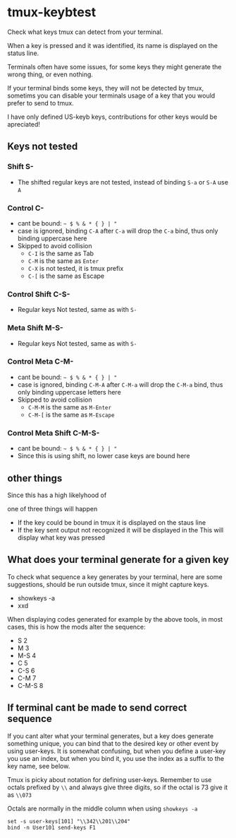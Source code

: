 # tmux-keybtest

Check what keys tmux can detect from your terminal.

When a key is pressed and it was identified, its name is displayed on the
status line.

Terminals often have some issues, for some keys they might generate the
wrong thing, or even nothing.

If your terminal binds some keys, they will not be detected by tmux,
sometims you can disable your terminals usage of a key that you would
prefer to send to tmux.

 I have only defined US-keyb keys, contributions for other keys
 would be apreciated!

## Keys not tested

### Shift S-

- The shifted regular keys are not tested, instead of binding `S-a` or `S-A`
use `A`

### Control C-

- cant be bound: `~ $ % & * { } | "`
- case is ignored, binding `C-A` after `C-a` will drop the `C-a` bind,
thus only binding uppercase here
- Skipped to avoid collision
  - `C-I` is the same as Tab
  - `C-M` is the same as `Enter`
  - `C-X` is not tested, it is tmux prefix
  - `C-[` is the same as Escape

### Control Shift C-S-

- Regular keys Not tested, same as with `S-`

### Meta Shift  M-S-

- Regular keys Not tested, same as with `S-`

### Control Meta  C-M-

- cant be bound: `~ $ % & * { } | "`
- case is ignored, binding `C-M-A` after `C-M-a` will drop the `C-M-a` bind,
thus only binding uppercase letters here
- Skipped to avoid collision
  - `C-M-M` is the same as `M-Enter`
  - `C-M-[` is the same as `M-Escape`

### Control Meta Shift  C-M-S-

- cant be bound: `~ $ % & * { } | "`
- Since this is using shift, no lower case keys are bound here

## other things

Since this has a high likelyhood of

one of three things will happen

- If the key could be bound in tmux it is displayed on the staus line
- If the key sent output not recognized it will be displayed in the
This will display what key was pressed

## What does your terminal generate for a given key

 To check what sequence a key generates by your terminal, here are some
 suggestions, should be run outside tmux, since it might capture keys.

- showkeys -a
- xxd

 When displaying codes generated for example by the above tools,
 in most cases, this is how the mods alter the sequence:

- S       2
- M       3
- M-S     4
- C       5
- C-S     6
- C-M     7
- C-M-S   8

## If terminal cant be made to send correct sequence

 If you cant alter what your terminal generates, but a key does generate
 something unique, you can bind that to the desired key or other event
 by using user-keys. It is somewhat confusing, but when you define a user-key
 you use an index, but when you bind it, you use the index as a suffix
 to the key name, see below.

 Tmux is picky about notation for defining user-keys.
 Remember to use octals prefixed by `\\` and always give three digits,
 so if the octal is 73 give it as `\\073`

 Octals are normally in the middle column when using `showkeys -a`

```tmux
set -s user-keys[101] "\\342\\201\\204"
bind -n User101 send-keys F1
```
